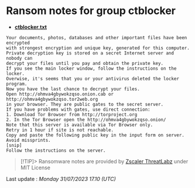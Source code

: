 # Ransom notes for group ctblocker
* **[ctblocker.txt](https://ransomware.live/ransomware_notes/ctblocker/ctblocker.txt)**

```
Your documents, photos, databases and other important files have been encrypted
with strongest encryption and unique key, generated for this computer.
Private decryption key is stored on a secret Internet server and nobody can
decrypt your files until you pay and obtain the private key.
If you see the main locker window, follow the instructions on the locker.
Overwise, it's seems that you or your antivirus deleted the locker program.
Now you have the last chance to decrypt your files.
Open http://ohmva4gbywokzqso.onion.cab or http://ohmva4gbywokzqso.tor2web.org
in your browser. They are public gates to the secret server.
If you have problems with gates, use direct connection:
1. Download Tor Browser from http://torproject.org
2. In the Tor Browser open the http://ohmva4gbywokzqso.onion/
Note that this server is available via Tor Browser only.
Retry in 1 hour if site is not reachable.
Copy and paste the following public key in the input form on server. Avoid missprints.
[snip]
Follow the instructions on the server.

```


> [!TIP]> Ransomware notes are provided by [Zscaler ThreatLabz](https://github.com/threatlabz/ransomware_notes) under MIT License
> 




Last update : _Monday 31/07/2023 17.10 (UTC)_

